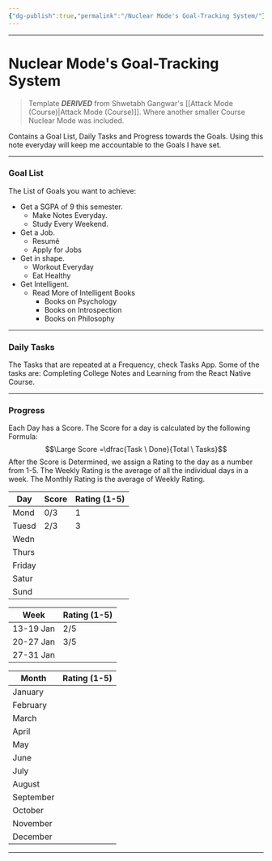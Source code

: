 ```yaml
---
{"dg-publish":true,"permalink":"/Nuclear Mode's Goal-Tracking System/"}
---
```



---
# Nuclear Mode's Goal-Tracking System
> Template ***DERIVED*** from Shwetabh Gangwar's [[Attack Mode (Course)\|Attack Mode (Course)]]. Where another smaller Course Nuclear Mode was included.

Contains a Goal List, Daily Tasks and Progress towards the Goals.
Using this note everyday will keep me accountable to the Goals I have set.

---
### Goal List
The List of Goals you want to achieve:
- Get a SGPA of 9 this semester.
	- Make Notes Everyday.
	- Study Every Weekend.
- Get a Job.
	- Resumé
	- Apply for Jobs
- Get in shape.
	- Workout Everyday
	- Eat Healthy
- Get Intelligent.
	- Read More of Intelligent Books
		- Books on Psychology
		- Books on Introspection
		- Books on Philosophy

---
### Daily Tasks
The Tasks that are repeated at a Frequency, check Tasks App. Some of the tasks are: Completing College Notes and Learning from the React Native Course.

---
### Progress
Each Day has a Score. The Score for a day is calculated by the following Formula:
$$\Large Score =\dfrac{Task \ Done}{Total \ Tasks}$$
After the Score is Determined, we assign a Rating to the day as a number from 1-5.
The Weekly Rating is the average of all the individual days in a week. The Monthly Rating is the average of Weekly Rating.

| Day    | Score | Rating (1-5) |
| ------ | ----- | ------------ |
| Mond   | 0/3   | 1            |
| Tuesd  | 2/3   | 3            |
| Wedn   |       |              |
| Thurs  |       |              |
| Friday |       |              |
| Satur  |       |              |
| Sund   |       |              |


| Week      | Rating (1-5) |
| --------- | ------------ |
| 13-19 Jan | 2/5          |
| 20-27 Jan | 3/5          |
| 27-31 Jan |              |

| Month     | Rating (1-5) |
| --------- | ------------ |
| January   |              |
| February  |              |
| March     |              |
| April     |              |
| May       |              |
| June      |              |
| July      |              |
| August    |              |
| September |              |
| October   |              |
| November  |              |
| December  |              |

---